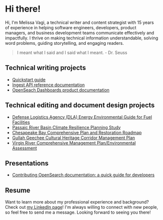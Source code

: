 # Hi there!

Hi, I'm Melissa Vagi, a technical writer and content strategist with 15 years of experience in helping software engineers, developers, product managers, and business development teams communicate effectively and impactfully. I thrive on making technical information understandable, solving word problems, guiding storytelling, and engaging readers.

> I meant what I said and I said what I meant. - Dr. Seuss

## Technical writing projects

- [Quickstart guide](https://opensearch.org/docs/latest/dashboards/quickstart/)
- [Ingest API reference documentation](https://opensearch.org/docs/latest/api-reference/ingest-apis/index/)
- [OpenSeach Dashboards product documentation](https://opensearch.org/docs/latest/dashboards/index/)

## Technical editing and document design projects

- [Defense Logistics Agency (DLA) Energy Environmental Guide for Fuel Facilities](https://www.dla.mil/Energy/About/Library/)
- [Passaic River Basin Climate Resilience Planning Study](https://www.njtpa.org/Planning/Regional-Programs/Studies/Completed/2019/Passaic-River-Basin-Climate-Resilience-Plan.aspx)
- [Chesapeake Bay Comprehensive Plan and Restoration Roadmap](https://www.nab.usace.army.mil/Missions/Civil-Works/chesapeake-bay-comprehensive-plan/)
- [Gullah Geechee Cultural Heritage Corridor Management Plan](https://gullahgeecheecorridor.org/resources/management-plan/)
- [Virgin River Comprehensive Management Plan/Environmental Assessment](https://www.rivers.gov/rivers/sites/rivers/files/documents/plans/virgin-plan.pdf)

## Presentations

- [Contributing OpenSearch documentation: a quick guide for developers](https://www.youtube.com/watch?v=zmVC3fQwnVI)

## Resume

Want to learn more about my professional experience and background? Check out [my LinkedIn page](https://www.linkedin.com/in/melissavagi)! I'm always willing to connect with new people, so feel free to send me a message. Looking forward to seeing you there!
